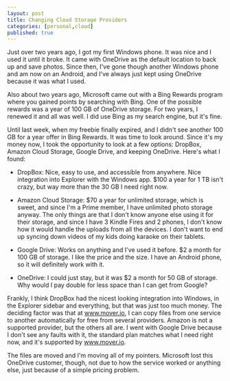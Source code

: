 ```yaml
---
layout: post
title: Changing Cloud Storage Providers
categories: [personal,cloud]
published: true
---
```


Just over two years ago, I got my first Windows phone.  It was nice and I used it until it broke. It came with OneDrive as the default location to back up and save photos. Since then, I've gone though another Windows phone and am now on an Android, and I've always just kept using OneDrive because it was what I used.

Also about two years ago, Microsoft came out with a Bing Rewards program where you gained points by searching with Bing. One of the possible rewards was a year of 100 GB of OneDrive storage. For two years, I renewed it and all was well. I did use Bing as my search engine, but it's fine.

Until last week, when my freebie finally expired, and I didn't see another 100 GB for a year offer in Bing Rewards. It was time to look around.  Since it's my money now, I took the opportunity to look at a few options: DropBox, Amazon Cloud Storage, Google Drive, and keeping OneDrive.  Here's what I found:

- DropBox:  Nice, easy to use, and accessible from anywhere. Nice integration into Explorer with the Windows app. $100 a year for 1 TB isn't crazy, but way more than the 30 GB I need right now.

- Amazon Cloud Storage:  $70 a year for unlimited storage, which is sweet, and since I'm a Prime member, I have unlimited photo storage anyway.  The only things are that I don't know anyone else using it for their storage, and since I have 3 Kindle Fires and 2 phones, I don't know how it would handle the uploads from all the devices.   I don't want to end up syncing down videos of my kids doing karaoke on their tablets.

- Google Drive:  Works on anything and I've used it before. $2 a month for 100 GB of storage.  I like the price and the size.  I have an Android phone, so it will definitely work with it.

- OneDrive:  I could just stay, but it was $2 a month for 50 GB of storage.  Why would I pay double for less space than I can get from Google?

Frankly, I think DropBox had the nicest looking integration into Windows, in the Explorer sidebar and everything, but that was just too much money.  The deciding factor was that at www.mover.io, I can copy files from one service to another automatically for free from several providers.  Amazon is not a supported provider, but the others all are. I went with Google Drive because I don't see any faults with it, the standard plan matches what I need right now, and it's supported by www.mover.io.

The files are moved and I'm moving all of my pointers.   Microsoft lost this OneDrive customer, though, not due to how the service worked or anything else, just because of a simple pricing problem.